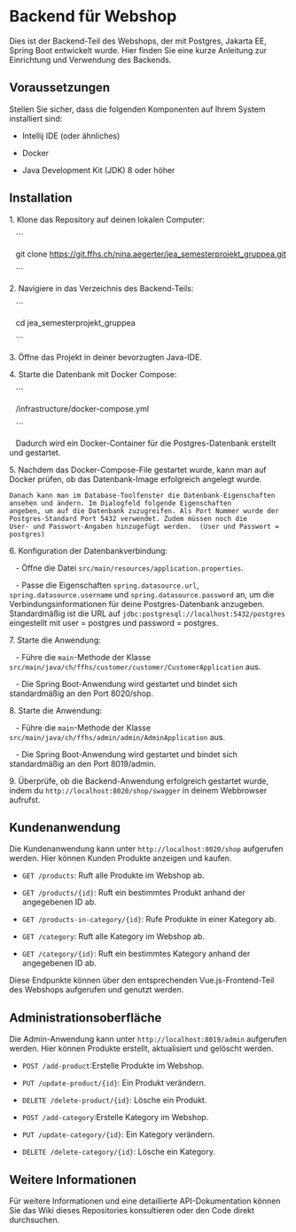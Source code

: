 # Backend für Webshop

Dies ist der Backend-Teil des Webshops, der mit Postgres, Jakarta EE, Spring Boot entwickelt wurde. Hier finden Sie eine kurze Anleitung zur Einrichtung und Verwendung des Backends.

## Voraussetzungen

Stellen Sie sicher, dass die folgenden Komponenten auf Ihrem System installiert sind:

- Intellij IDE (oder ähnliches)

- Docker

- Java Development Kit (JDK) 8 oder höher

## Installation

1\. Klone das Repository auf deinen lokalen Computer:

   ```

   git clone https://git.ffhs.ch/nina.aegerter/jea_semesterprojekt_gruppea.git

   ```

2\. Navigiere in das Verzeichnis des Backend-Teils:

   ```

   cd jea_semesterprojekt_gruppea

   ```

3\. Öffne das Projekt in deiner bevorzugten Java-IDE.


4\. Starte die Datenbank mit Docker Compose:

   ```

   /infrastructure/docker-compose.yml

   ```

   Dadurch wird ein Docker-Container für die Postgres-Datenbank erstellt und gestartet.

5\. Nachdem das Docker-Compose-File gestartet wurde, kann man auf Docker prüfen, ob das Datenbank-Image erfolgreich angelegt wurde.    

    Danach kann man im Database-Toolfenster die Datenbank-Eigenschaften ansehen und ändern. Im Dialogfeld folgende Eigenschaften    
    angeben, um auf die Datenbank zuzugreifen. Als Port Nummer wurde der Postgres-Standard Port 5432 verwendet. Zudem müssen noch die 
    User- und Passwort-Angaben hinzugefügt werden.  (User und Passwort = postgres)


6\. Konfiguration der Datenbankverbindung:

   - Öffne die Datei `src/main/resources/application.properties`.

   - Passe die Eigenschaften `spring.datasource.url`, `spring.datasource.username` und `spring.datasource.password` an, um die Verbindungsinformationen für deine Postgres-Datenbank anzugeben. Standardmäßig ist die URL auf `jdbc:postgresql://localhost:5432/postgres` eingestellt mit user = postgres und password = postgres.


7\. Starte die Anwendung:

   - Führe die `main`-Methode der Klasse `src/main/java/ch/ffhs/customer/customer/CustomerApplication` aus.

   - Die Spring Boot-Anwendung wird gestartet und bindet sich standardmäßig an den Port 8020/shop.

8\. Starte die Anwendung:

   - Führe die `main`-Methode der Klasse `src/main/java/ch/ffhs/admin/admin/AdminApplication` aus.

   - Die Spring Boot-Anwendung wird gestartet und bindet sich standardmäßig an den Port 8019/admin.

9\. Überprüfe, ob die Backend-Anwendung erfolgreich gestartet wurde, indem du `http://localhost:8020/shop/swagger` in deinem Webbrowser aufrufst.

## Kundenanwendung

Die Kundenanwendung kann unter `http://localhost:8020/shop` aufgerufen werden. Hier können Kunden Produkte anzeigen und kaufen.

- `GET /products`: Ruft alle Produkte im Webshop ab.

- `GET /products/{id}`: Ruft ein bestimmtes Produkt anhand der angegebenen ID ab.

- `GET /products-in-category/{id}`: Rufe Produkte in einer Kategory ab.

- `GET /category`: Ruft alle Kategory im Webshop ab.

- `GET /category/{id}`: Ruft ein bestimmtes Kategory anhand der angegebenen ID ab.

Diese Endpunkte können über den entsprechenden Vue.js-Frontend-Teil des Webshops aufgerufen und genutzt werden.

## Administrationsoberfläche

Die Admin-Anwendung kann unter `http://localhost:8019/admin` aufgerufen werden. Hier können Produkte erstellt, aktualisiert und gelöscht werden.

- `POST /add-product`:Erstelle Produkte im Webshop.

- `PUT /update-product/{id}`: Ein Produkt verändern.

- `DELETE /delete-product/{id}`: Lösche ein Produkt.

- `POST /add-category`:Erstelle Kategory im Webshop.

- `PUT /update-category/{id}`: Ein Kategory verändern.

- `DELETE /delete-category/{id}`: Lösche ein Kategory.


## Weitere Informationen

Für weitere Informationen und eine detaillierte API-Dokumentation können Sie das Wiki dieses Repositories konsultieren oder den Code direkt durchsuchen.


